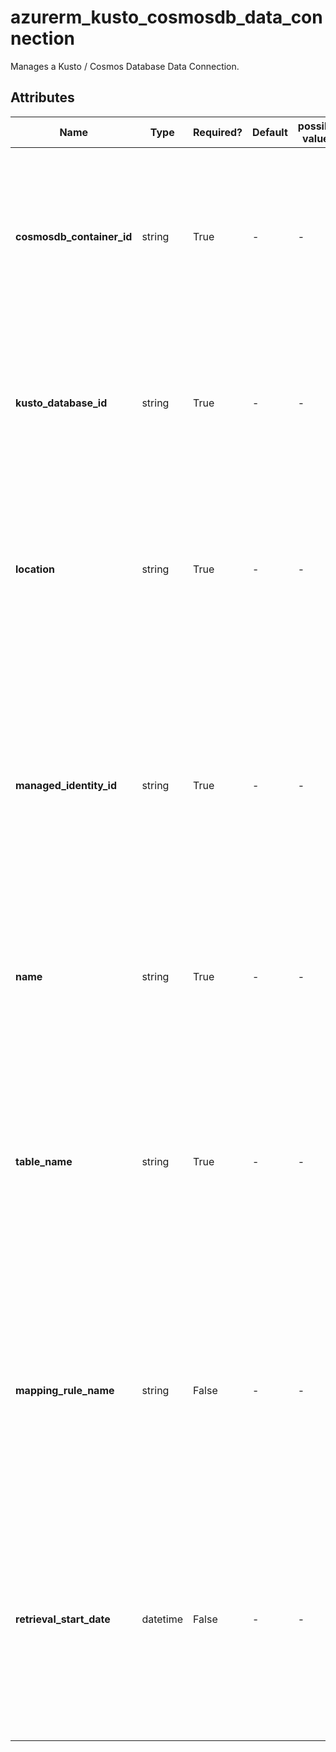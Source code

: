 # azurerm_kusto_cosmosdb_data_connection

Manages a Kusto / Cosmos Database Data Connection.

## Attributes

| Name | Type | Required? | Default  | possible values | Description |
| ---- | ---- | --------- | -------- | ----------- | ----------- |
| **cosmosdb_container_id** | string | True | -  |  -  | The name of an existing container in the Cosmos DB database. Changing this forces a new Kusto Cosmos DB Connection to be created. | 
| **kusto_database_id** | string | True | -  |  -  | The name of the database in the Kusto cluster. Changing this forces a new Kusto Cosmos DB Connection to be created. | 
| **location** | string | True | -  |  -  | The Azure Region where the Data Explorer should exist. Changing this forces a new Kusto Cosmos DB Connection to be created. | 
| **managed_identity_id** | string | True | -  |  -  | The resource ID of a managed system or user-assigned identity. The identity is used to authenticate with Cosmos DB. Changing this forces a new Kusto Cosmos DB Connection to be created. | 
| **name** | string | True | -  |  -  | The name of the data connection. Changing this forces a new Kusto Cosmos DB Connection to be created. | 
| **table_name** | string | True | -  |  -  | The case-sensitive name of the existing target table in your cluster. Retrieved data is ingested into this table. Changing this forces a new Kusto Cosmos DB Connection to be created. | 
| **mapping_rule_name** | string | False | -  |  -  | The name of an existing mapping rule to use when ingesting the retrieved data. Changing this forces a new Kusto Cosmos DB Connection to be created. | 
| **retrieval_start_date** | datetime | False | -  |  -  | If defined, the data connection retrieves Cosmos DB documents created or updated after the specified retrieval start date. Changing this forces a new Kusto Cosmos DB Connection to be created. | 

